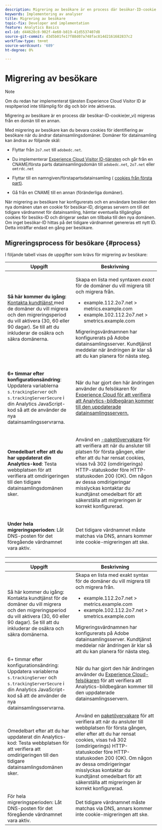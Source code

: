 ```yaml
---
description: Migrering av besökare är en process där besökar-ID-cookie migreras från en domän till en annan.
keywords: Implementering av analyser
title: Migrering av besökare
topic-fix: Developer and implementation
feature: Analytics Basics
exl-id: d44628c8-902f-4e60-b819-41d5537407d8
source-git-commit: d3d5b01fe17f88d07a748fac814d2161682837c2
workflow-type: tm+mt
source-wordcount: '689'
ht-degree: 0%

---
```


# Migrering av besökare

>[!NOTE]
>
>Om du redan har implementerat tjänsten Experience Cloud Visitor ID är respitperiod inte tillämplig för dig och bör inte aktiveras.

Migrering av besökare är en process där besökar-ID-cookie(er_vi) migreras från en domän till en annan.

Med migrering av besökare kan du bevara cookies för identifiering av besökare när du ändrar datainsamlingsdomäner. Domäner för datainsamling kan ändras av följande skäl:

* Flyttar från `2o7.net` till `adobedc.net`.

* Du implementerar [Experience Cloud Visitor ID-tjänsten](https://experienceleague.adobe.com/docs/id-service/using/home.html) och går från en CNAME/första parts datainsamlingsdomän till `adobedc.net`, `2o7.net` eller `omtrdc.net`

* Flyttar till en namngiven/förstapartsdatainsamling ( [cookies från första part)](https://experienceleague.adobe.com/docs/core-services/interface/ec-cookies/cookies-first-party.html).

* Gå från en CNAME till en annan (föränderliga domäner).

När migrering av besökare har konfigurerats och en användare besöker den nya domänen utan en cookie för besökar-ID, dirigeras servern om till det tidigare värdnamnet för datainsamling, hämtar eventuella tillgängliga cookies för besöks-ID och dirigerar sedan om tillbaka till den nya domänen. Om inget besökar-ID hittas på det tidigare värdnamnet genereras ett nytt ID. Detta inträffar endast en gång per besökare.

## Migreringsprocess för besökare {#process}

I följande tabell visas de uppgifter som krävs för migrering av besökare:

<table id="table_7B2535FC3E264216A299686415C6B21C"> 
 <thead> 
  <tr> 
   <th colname="col1" class="entry"> Uppgift </th> 
   <th colname="col3" class="entry"> Beskrivning </th> 
  </tr> 
 </thead>
 <tbody> 
  <tr> 
   <td colname="col1"> <p> <b>Så här kommer du igång:</b> <a href="https://helpx.adobe.com/marketing-cloud/contact-support.html"  > Kontakta kundtjänst </a> med de domäner du vill migrera och den migreringsperiod du vill aktivera (30, 60 eller 90 dagar). Se till att du inkluderar de osäkra och säkra domänerna. </p> </td> 
   <td colname="col3"> <p>Skapa en lista med syntaxen <i>exact</i> för de domäner du vill migrera till och migrera från. </p> 
    <ul id="ul_067EC5C7619141A6BDFBC209C9FD47E2"> 
     <li id="li_0723D948465A49C1871B81207AEDC4DC">example.112.2o7.net &gt; metrics.example.com </li> 
     <li id="li_B0CA15A593BD4AB9802E33A3FF037C7A">example.102.112.2o7.net &gt; smetrics.example.com </li> 
    </ul> <p>Migreringsvärdnamnen har konfigurerats på Adobe datainsamlingsserver. Kundtjänst meddelar när ändringen är klar så att du kan planera för nästa steg. </p> </td> 
  </tr> 
  <tr> 
   <td colname="col1"> <p> <b>6+ timmar efter konfigurationsändring</b>: Uppdatera variablerna <code> s.trackingServer</code> och <code> s.trackingServerSecure</code> i din Analytics JavaScript-kod så att de använder de nya datainsamlingsservrarna. </p> </td> 
   <td colname="col3"> <p>När du har gjort den här ändringen använder du felsökaren </a> för <a href="https://experienceleague.adobe.com/docs/debugger/using/experience-cloud-debugger.html"> Experience Cloud för att verifiera att Analytics-bildbegäran kommer till den uppdaterade datainsamlingsservern. </p> </td> 
  </tr> 
  <tr> 
   <td colname="col1"> <p> <b>Omedelbart efter att du har uppdaterat din Analytics-kod</b>: Testa webbplatsen för att verifiera att omdirigeringen till den tidigare datainsamlingsdomänen sker. </p> </td> 
   <td colname="col3"> <p>Använd en <a href="../implement/validate/packet-monitor.md">-paketövervakare</a> för att verifiera att när du ansluter till platsen för första gången, eller efter att du har rensat cookies, visas två 302 (omdirigerings) HTTP-statuskoder före HTTP-statuskoden 200 (OK). Om någon av dessa omdirigeringar misslyckas kontaktar du kundtjänst omedelbart för att säkerställa att migreringen är korrekt konfigurerad. </p> </td> 
  </tr> 
  <tr> 
   <td colname="col1"> <p> <b>Under hela migreringsperioden</b>: Låt DNS-posten för det föregående värdnamnet vara aktiv. </p> </td> 
   <td colname="col3"> <p>Det tidigare värdnamnet måste matchas via DNS, annars kommer inte cookie-migreringen att ske. </p> </td> 
  </tr> 
 </tbody> 
</table>

| Uppgift | Beskrivning |
|--- |--- |
| Så här kommer du igång: Kontakta kundtjänst för de domäner du vill migrera och den migreringsperiod du vill aktivera (30, 60 eller 90 dagar). Se till att du inkluderar de osäkra och säkra domänerna. | Skapa en lista med exakt syntax för de domäner du vill migrera till och migrera från.<ul><li>example.112.2o7.net > metrics.example.com</li><li>example.102.112.2o7.net > smetrics.example.com</li></ul>Migreringsvärdnamnen har konfigurerats på Adobe datainsamlingsserver. Kundtjänst meddelar när ändringen är klar så att du kan planera för nästa steg. |
| 6+ timmar efter konfigurationsändring: Uppdatera variablerna `s.trackingServer` och `s.trackingServerSecure` i din Analytics JavaScript-kod så att de använder de nya datainsamlingsservrarna. | När du har gjort den här ändringen använder du [Experience Cloud-felsökaren](https://experienceleague.adobe.com/docs/debugger/using/experience-cloud-debugger.html) för att verifiera att Analytics-bildbegäran kommer till den uppdaterade datainsamlingsservern. |
| Omedelbart efter att du har uppdaterat din Analytics-kod: Testa webbplatsen för att verifiera att omdirigeringen till den tidigare datainsamlingsdomänen sker. | Använd en [paketövervakare](../implement/validate/packet-monitor.md) för att verifiera att när du ansluter till webbplatsen för första gången, eller efter att du har rensat cookies, visas två 302 (omdirigerings) HTTP-statuskoder före HTTP-statuskoden 200 (OK). Om någon av dessa omdirigeringar misslyckas kontaktar du kundtjänst omedelbart för att säkerställa att migreringen är korrekt konfigurerad. |
| För hela migreringsperioden: Låt DNS-posten för det föregående värdnamnet vara aktiv. | Det tidigare värdnamnet måste matchas via DNS, annars kommer inte cookie-migreringen att ske. |